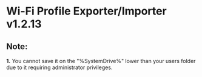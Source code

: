 # Wi-Fi Profile Exporter/Importer v1.2.13

## Note:
**1.** You cannot save it on the "%SystemDrive%" lower than your users folder due to it requiring administrator privileges.
